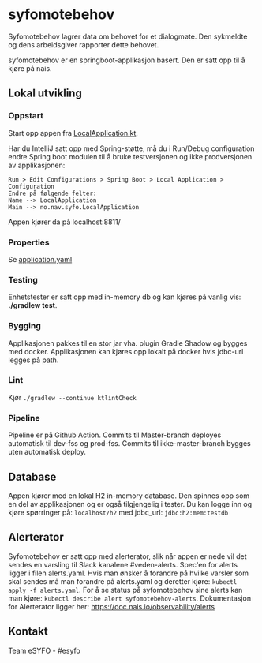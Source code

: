# syfomotebehov

Syfomotebehov lagrer data om behovet for et dialogmøte. Den sykmeldte og dens arbeidsgiver rapporter dette behovet.

syfomotebehov er en springboot-applikasjon basert. Den er satt opp til å kjøre på nais.

## Lokal utvikling 

### Oppstart

Start opp appen fra [LocalApplication.kt](./src/test/kotlin/no/nav/syfo/LocalApplication.kt).

Har du IntelliJ satt opp med Spring-støtte, må du i Run/Debug configuration endre Spring boot modulen til å bruke
testversjonen og ikke prodversjonen av applikasjonen:

```
Run > Edit Configurations > Spring Boot > Local Application > Configuration
Endre på følgende felter:
Name --> LocalApplication
Main --> no.nav.syfo.LocalApplication
```

Appen kjører da på localhost:8811/

### Properties

Se [application.yaml](./src/test/resources/application.yaml)

### Testing

Enhetstester er satt opp med in-memory db og kan kjøres på vanlig vis: **./gradlew test**.

### Bygging

Applikasjonen pakkes til en stor jar vha. plugin Gradle Shadow og bygges med docker. Applikasjonen kan kjøres opp 
lokalt på docker hvis jdbc-url legges på path.

### Lint
Kjør `./gradlew --continue ktlintCheck`

### Pipeline

Pipeline er på Github Action.
Commits til Master-branch deployes automatisk til dev-fss og prod-fss.
Commits til ikke-master-branch bygges uten automatisk deploy.

## Database
Appen kjører med en lokal H2 in-memory database. Den spinnes opp som en del av applikasjonen og er 
også tilgjengelig i tester. Du kan logge inn og kjøre spørringer på:
`localhost/h2` med jdbc_url: `jdbc:h2:mem:testdb`

## Alerterator
Syfomotebehov er satt opp med alerterator, slik når appen er nede vil det sendes en varsling til Slack kanalene #veden-alerts.
Spec'en for alerts ligger i filen alerts.yaml. Hvis man ønsker å forandre på hvilke varsler som skal sendes må man forandre
på alerts.yaml og deretter kjøre:
`kubectl apply -f alerts.yaml`.
For å se status på syfomotebehov sine alerts kan man kjøre:
`kubectl describe alert syfomotebehov-alerts`.
Dokumentasjon for Alerterator ligger her: https://doc.nais.io/observability/alerts

## Kontakt
Team eSYFO - #esyfo
